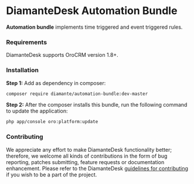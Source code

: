 # DiamanteDesk Automation Bundle #

**Automation bundle** implements time triggered and event triggered rules.

### Requirements ###

DiamanteDesk supports OroCRM version 1.8+.

### Installation ###

**Step 1:** Add as dependency in composer:

```bash
composer require diamante/automation-bundle:dev-master
```

**Step 2:** After the composer installs this bundle, run the following command to update the application:

```bash
php app/console oro:platform:update
```

### Contributing

We appreciate any effort to make DiamanteDesk functionality better; therefore, we welcome all kinds of contributions in the form of bug reporting, patches submitting, feature requests or documentation enhancement. Please refer to the DiamanteDesk [guidelines for contributing](http://docs.diamantedesk.com/en/latest/developer-guide/contributing.html) if you wish to be a part of the project.
